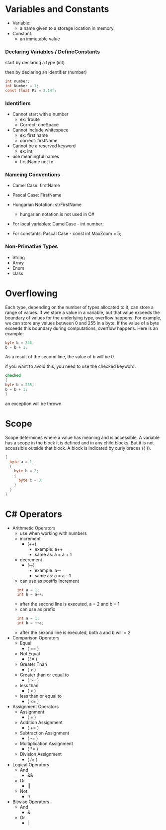 # Variables and Constants

- Variable:
  - a name given to a storage location in memory.
- Constant:
  - an immutable value

### Declaring Variables / DefineConstants

start by declaring a type (int)

then by declaring an identifier (number)

```csharp
int number;
int Number = 1;
const float Pi = 3.14f;
```

### Identifiers

- Cannot start with a number
  - ex: 1route
  - Correct: oneSpace
- Cannot include whitespace
  - ex: first name
  - correct: firstName
- Cannot be a reserved keyword
  - ex: int
- use meaningful names
  - firstName not fn

### Nameing Conventions

- Camel Case: firstName
- Pascal Case: FirstName
- Hungarian Notation: strFirstName

  - hungarian notation is not used in C#

- For local variables: CamelCase - int number;
- For constants: Pascal Case - const int MaxZoom = 5;

### Non-Primative Types

- String
- Array
- Enum
- class

# Overflowing

Each type, depending on the number of types allocated to it, can store a range of values. If we store a value in a variable, but that value exceeds the boundary of values for the underlying type, overflow happens. For example, we can store any values between 0 and 255 in a byte. If the value of a byte exceeds this boundary during computations, overflow happens. Here is an
example:

```csharp
byte b = 255;
b = b + 1;
```

As a result of the second line, the value of b will be 0.

if you want to avoid this, you need to use the checked keyword.

```csharp
checked
{
byte b = 255;
b = b + 1;
}
```

an exception will be thrown.

# Scope

Scope determines where a value has meaning and is accessible. A variable has a scope in the
block it is defined and in any child blocks. But it is not accessible outside that block. A block is
indicated by curly braces ({ }).

```csharp
{
  byte a = 1;
  {
    byte b = 2;
    {
      byte c = 3;
    }
  }
}
```
# C# Operators

- Arithmetic Operators
  - use when working with numbers
  - increment
    - (++)
      - example: a++
      - same as: a = a + 1
  - decrement
    - (--)
      - example: a--
      - same as: a = a - 1
  - can use as postfix increment
  ```csharp
    int a = 1;
    int b = a++;
  ```
    - after the second line is executed, a = 2 and b = 1
  - can use as prefix
  ```csharp
    int a = 1;
    int b = ++a;
  ```
  - after the sexond line is executed, both a and b will = 2
- Comparison Operators
  - Equal  
    - ( == )
  - Not Equal
    - ( != )
  - Greater Than
    - ( > )
  - Greater than or equal to
    - ( >= )
  - less than
    - ( < )
  - less than or equal to
    - ( <= )
- Assignment Operators
  - Assignment
    - ( = )
  - Addition Assignment
    - ( += )
  - Subtraction Assignment
    - ( -= )
  - Multiplication Assignment
    - ( *= )
  - Division Assignment
    - ( /= )
- Logical Operators
  - And
    - &&
  - Or
    - ||
  - Not
    - !/
- Bitwise Operators
  - And
    - &
  - Or 
    - |

